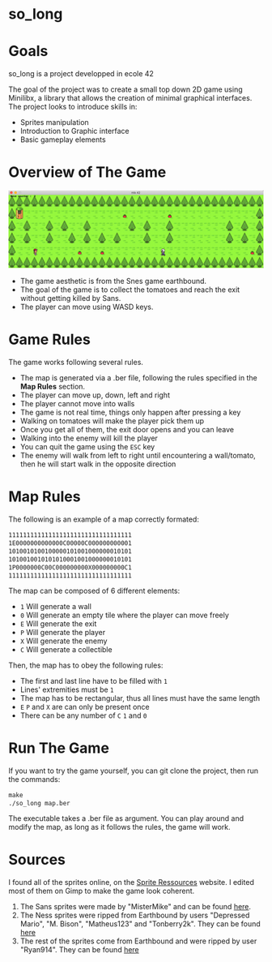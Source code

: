 # so_long

# Goals
so_long is a project developped in ecole 42

The goal of the project was to create a small top down 2D game using Minilibx, a library that allows the creation of minimal graphical interfaces. The project looks to introduce skills in:
- Sprites manipulation
- Introduction to Graphic interface
- Basic gameplay elements
# **Overview of The Game**
![overview of the game](/github_images/game_basics.gif "Overview of the game")

- The game aesthetic is from the Snes game earthbound.
- The goal of the game is to collect the tomatoes and reach the exit without getting killed by Sans.
- The player can move using WASD keys.

# Game Rules
The game works following several rules.
- The map is generated via a .ber file, following the rules specified in the **Map Rules** section.
- The player can move up, down, left and right
- The player cannot move into walls
- The game is not real time, things only happen after pressing a key
- Walking on tomatoes will make the player pick them up
- Once you get all of them, the exit door opens and you can leave
- Walking into the enemy will kill the player
- You can quit the game using the `ESC` key
- The enemy will walk from left to right until encountering a wall/tomato, then he will start walk in the opposite direction

# Map Rules
The following is an example of a map correctly formated:
```shell
1111111111111111111111111111111111
1E0000000000000C00000C000000000001
1010010100100000101001000000010101
1010010010101010001001000000010101
1P0000000C00C000000000X000000000C1
1111111111111111111111111111111111
```
The map can be composed of 6 different elements:
- `1` Will generate a wall
- `0` Will generate an empty tile where the player can move freely
- `E` Will generate the exit
- `P` Will generate the player
- `X` Will generate the enemy
- `C` Will generate a collectible

Then, the map has to obey the following rules:
- The first and last line have to be filled with `1`
- Lines' extremities must be `1`
- The map has to be rectangular, thus all lines must have the same length
- `E` `P` and `X` are can only be present once
- There can be any number of `C` `1` and `0`
# Run The Game
If you want to try the game yourself, you can git clone the project, then run the commands:

```shell
make
./so_long map.ber
```
The executable takes a .ber file as argument. You can play around and modify the map, as long as it follows the rules, the game will work.
# Sources
I found all of the sprites online, on the [Sprite Ressources](https://www.spriters-resource.com/) website. I edited most of them on Gimp to make the game look coherent.
1. The Sans sprites were made by "MisterMike" and can be found [here](https://www.spriters-resource.com/custom_edited/undertalecustoms/sheet/123992/).
2. The Ness sprites were ripped from Earthbound by users "Depressed Mario", "M. Bison", "Matheus123" and "Tonberry2k". They can be found [here](https://www.spriters-resource.com/snes/earthbound/sheet/104953/)
3. The rest of the sprites come from Earthbound and were ripped by user "Ryan914". They can be found [here](https://www.spriters-resource.com/snes/earthbound/sheet/3159/)